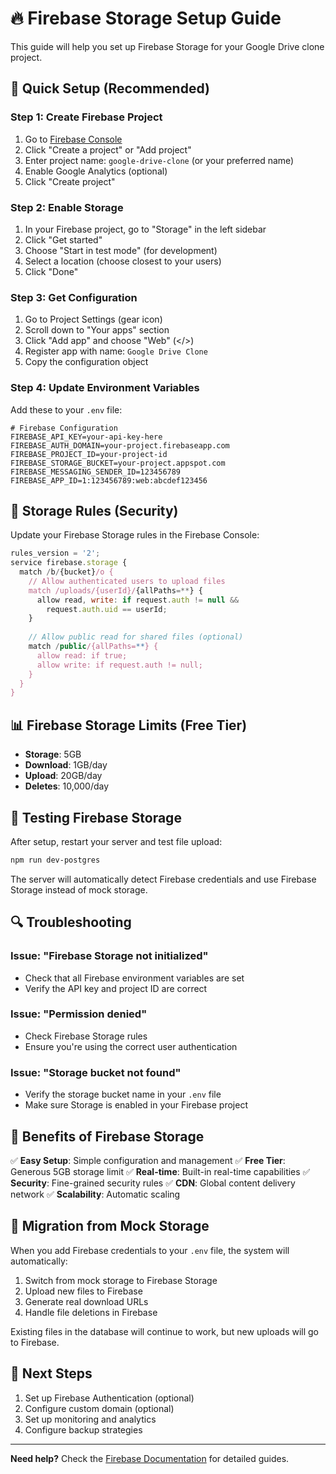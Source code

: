 # 🔥 Firebase Storage Setup Guide

This guide will help you set up Firebase Storage for your Google Drive clone project.

## 🚀 Quick Setup (Recommended)

### Step 1: Create Firebase Project

1. Go to [Firebase Console](https://console.firebase.google.com/)
2. Click "Create a project" or "Add project"
3. Enter project name: `google-drive-clone` (or your preferred name)
4. Enable Google Analytics (optional)
5. Click "Create project"

### Step 2: Enable Storage

1. In your Firebase project, go to "Storage" in the left sidebar
2. Click "Get started"
3. Choose "Start in test mode" (for development)
4. Select a location (choose closest to your users)
5. Click "Done"

### Step 3: Get Configuration

1. Go to Project Settings (gear icon)
2. Scroll down to "Your apps" section
3. Click "Add app" and choose "Web" (</>)
4. Register app with name: `Google Drive Clone`
5. Copy the configuration object

### Step 4: Update Environment Variables

Add these to your `.env` file:

```env
# Firebase Configuration
FIREBASE_API_KEY=your-api-key-here
FIREBASE_AUTH_DOMAIN=your-project.firebaseapp.com
FIREBASE_PROJECT_ID=your-project-id
FIREBASE_STORAGE_BUCKET=your-project.appspot.com
FIREBASE_MESSAGING_SENDER_ID=123456789
FIREBASE_APP_ID=1:123456789:web:abcdef123456
```

## 🔧 Storage Rules (Security)

Update your Firebase Storage rules in the Firebase Console:

```javascript
rules_version = '2';
service firebase.storage {
  match /b/{bucket}/o {
    // Allow authenticated users to upload files
    match /uploads/{userId}/{allPaths=**} {
      allow read, write: if request.auth != null && 
        request.auth.uid == userId;
    }
    
    // Allow public read for shared files (optional)
    match /public/{allPaths=**} {
      allow read: if true;
      allow write: if request.auth != null;
    }
  }
}
```

## 📊 Firebase Storage Limits (Free Tier)

- **Storage**: 5GB
- **Download**: 1GB/day
- **Upload**: 20GB/day
- **Deletes**: 10,000/day

## 🧪 Testing Firebase Storage

After setup, restart your server and test file upload:

```bash
npm run dev-postgres
```

The server will automatically detect Firebase credentials and use Firebase Storage instead of mock storage.

## 🔍 Troubleshooting

### Issue: "Firebase Storage not initialized"
- Check that all Firebase environment variables are set
- Verify the API key and project ID are correct

### Issue: "Permission denied"
- Check Firebase Storage rules
- Ensure you're using the correct user authentication

### Issue: "Storage bucket not found"
- Verify the storage bucket name in your `.env` file
- Make sure Storage is enabled in your Firebase project

## 🎯 Benefits of Firebase Storage

✅ **Easy Setup**: Simple configuration and management
✅ **Free Tier**: Generous 5GB storage limit
✅ **Real-time**: Built-in real-time capabilities
✅ **Security**: Fine-grained security rules
✅ **CDN**: Global content delivery network
✅ **Scalability**: Automatic scaling

## 🔄 Migration from Mock Storage

When you add Firebase credentials to your `.env` file, the system will automatically:
1. Switch from mock storage to Firebase Storage
2. Upload new files to Firebase
3. Generate real download URLs
4. Handle file deletions in Firebase

Existing files in the database will continue to work, but new uploads will go to Firebase.

## 📝 Next Steps

1. Set up Firebase Authentication (optional)
2. Configure custom domain (optional)
3. Set up monitoring and analytics
4. Configure backup strategies

---

**Need help?** Check the [Firebase Documentation](https://firebase.google.com/docs/storage) for detailed guides.
